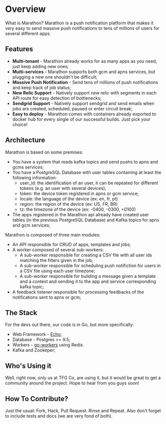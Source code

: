 Overview
========

What is Marathon? Marathon is a push notification platform that makes it very easy to send massive push notifications to tens of millions of users for several different apps.

## Features

* **Multi-tenant** - Marathon already works for as many apps as you need, just keep adding new ones;
* **Multi-services** - Marathon supports both gcm and apns services, but plugging a new one shouldn't be difficult;
* **Massive Push Notification** - Send tens of millions of push notifications and keep track of job status;
* **New Relic Support** - Natively support new relic with segments in each API route for easy detection of bottlenecks;
* **Sendgrid Support** - Natively support sendgrid and send emails when jobs are created, scheduled, paused or enter circuit break;
* **Easy to deploy** - Marathon comes with containers already exported to docker hub for every single of our successful builds. Just pick your choice!

## Architecture

Marathon is based on some premises:
- You have a system that reads kafka topics and send pushs to apns and gcms services;
- You have a PostgreSQL Database with user tables containing at least the following information:
  - user_id: the identification of an user, it can be repeated for different tokens (e.g. an user with several devices);
  - token: the device token registered in apns or gcm service;
  - locale: the language of the device (ex: en, fr, pt)
  - region: the region of the device (ex: US, FR, BR)
  - tz: the timezone of the device (ex: -0400, -0300, +0100)
- The apps registered in the Marathon api already have created user tables (in the previous PostgreSQL Database) and Kafka topics for apns and gcm services;

Marathon is composed of three main modules:
  - An API responsible for CRUD of apps, templates and jobs;
  - A worker composed of several sub-workers:
    - A sub-worker responsible for creating a CSV file with all user ids matching the filters given in the job;
    - A sub-worker responsible for scheduling push notifiction for users in a CSV file using each user timezone;
    - A sub-worker responsible for building a message given a template and a context and sending it to the app and service corresponding kafka topic;
  - A feedback listener responsible for processing feedbacks of the notifications sent to apns or gcm;

## The Stack

For the devs out there, our code is in Go, but more specifically:

* Web Framework - [Echo](https://github.com/labstack/echo/v4);
* Database - Postgres >= 9.5;
* Workers - [go-workers](https://github.com/jrallison/go-workers) using Redis.
* Kafka and Zookeper;

## Who's Using it

Well, right now, only us at TFG Co, are using it, but it would be great to get a community around the project. Hope to hear from you guys soon!

## How To Contribute?

Just the usual: Fork, Hack, Pull Request. Rinse and Repeat. Also don't forget to include tests and docs (we are very fond of both).
